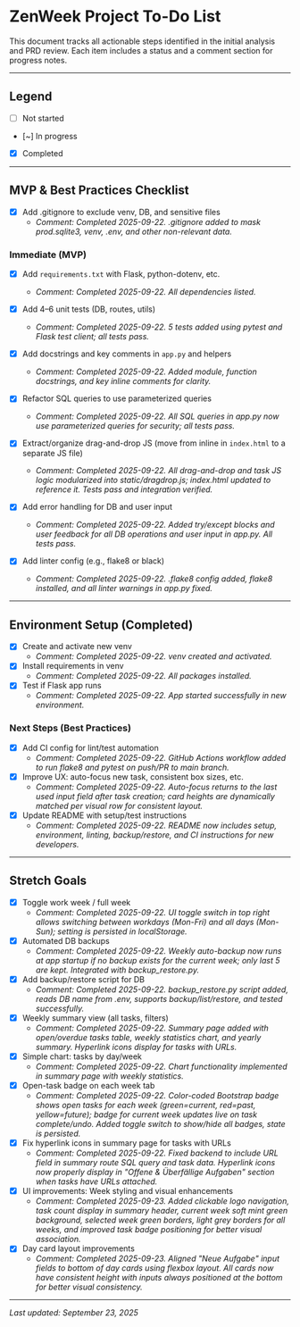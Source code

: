 # ZenWeek Project To-Do List

This document tracks all actionable steps identified in the initial analysis and PRD review. Each item includes a status and a comment section for progress notes.

---

## Legend
- [ ] Not started
- [~] In progress
- [x] Completed

---

## MVP & Best Practices Checklist
- [x] Add .gitignore to exclude venv, DB, and sensitive files
  - _Comment: Completed 2025-09-22. .gitignore added to mask prod.sqlite3, venv, .env, and other non-relevant data._

### Immediate (MVP)
- [x] Add `requirements.txt` with Flask, python-dotenv, etc.
  - _Comment: Completed 2025-09-22. All dependencies listed._
  
- [x] Add 4–6 unit tests (DB, routes, utils)
  - _Comment: Completed 2025-09-22. 5 tests added using pytest and Flask test client; all tests pass._
  
- [x] Add docstrings and key comments in `app.py` and helpers
  - _Comment: Completed 2025-09-22. Added module, function docstrings, and key inline comments for clarity._
  
- [x] Refactor SQL queries to use parameterized queries
  - _Comment: Completed 2025-09-22. All SQL queries in app.py now use parameterized queries for security; all tests pass._
  
- [x] Extract/organize drag-and-drop JS (move from inline in `index.html` to a separate JS file)
  - _Comment: Completed 2025-09-22. All drag-and-drop and task JS logic modularized into static/dragdrop.js; index.html updated to reference it. Tests pass and integration verified._
  
- [x] Add error handling for DB and user input
  - _Comment: Completed 2025-09-22. Added try/except blocks and user feedback for all DB operations and user input in app.py. All tests pass._
  
- [x] Add linter config (e.g., flake8 or black)
  - _Comment: Completed 2025-09-22. .flake8 config added, flake8 installed, and all linter warnings in app.py fixed._

---

## Environment Setup (Completed)
- [x] Create and activate new venv
  - _Comment: Completed 2025-09-22. venv created and activated._
- [x] Install requirements in venv
  - _Comment: Completed 2025-09-22. All packages installed._
- [x] Test if Flask app runs
  - _Comment: Completed 2025-09-22. App started successfully in new environment._

### Next Steps (Best Practices)
- [x] Add CI config for lint/test automation
  - _Comment: Completed 2025-09-22. GitHub Actions workflow added to run flake8 and pytest on push/PR to main branch._
- [x] Improve UX: auto-focus new task, consistent box sizes, etc.
  - _Comment: Completed 2025-09-22. Auto-focus returns to the last used input field after task creation; card heights are dynamically matched per visual row for consistent layout._
- [x] Update README with setup/test instructions
  - _Comment: Completed 2025-09-22. README now includes setup, environment, linting, backup/restore, and CI instructions for new developers._

---

## Stretch Goals
- [x] Toggle work week / full week
  - _Comment: Completed 2025-09-22. UI toggle switch in top right allows switching between workdays (Mon-Fri) and all days (Mon-Sun); setting is persisted in localStorage._
- [x] Automated DB backups
  - _Comment: Completed 2025-09-22. Weekly auto-backup now runs at app startup if no backup exists for the current week; only last 5 are kept. Integrated with backup_restore.py._
- [x] Add backup/restore script for DB
  - _Comment: Completed 2025-09-22. backup_restore.py script added, reads DB name from .env, supports backup/list/restore, and tested successfully._
- [x] Weekly summary view (all tasks, filters)
  - _Comment: Completed 2025-09-22. Summary page added with open/overdue tasks table, weekly statistics chart, and yearly summary. Hyperlink icons display for tasks with URLs._
- [x] Simple chart: tasks by day/week
  - _Comment: Completed 2025-09-22. Chart functionality implemented in summary page with weekly statistics._
- [x] Open-task badge on each week tab
  - _Comment: Completed 2025-09-22. Color-coded Bootstrap badge shows open tasks for each week (green=current, red=past, yellow=future); badge for current week updates live on task complete/undo. Added toggle switch to show/hide all badges, state is persisted._
- [x] Fix hyperlink icons in summary page for tasks with URLs
  - _Comment: Completed 2025-09-22. Fixed backend to include URL field in summary route SQL query and task data. Hyperlink icons now properly display in "Offene & Überfällige Aufgaben" section when tasks have URLs attached._
- [x] UI improvements: Week styling and visual enhancements
  - _Comment: Completed 2025-09-23. Added clickable logo navigation, task count display in summary header, current week soft mint green background, selected week green borders, light grey borders for all weeks, and improved task badge positioning for better visual association._
- [x] Day card layout improvements
  - _Comment: Completed 2025-09-23. Aligned "Neue Aufgabe" input fields to bottom of day cards using flexbox layout. All cards now have consistent height with inputs always positioned at the bottom for better visual consistency._

---

*Last updated: September 23, 2025*
